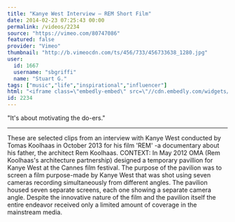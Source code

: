 ```yaml
---
title: "Kanye West Interview — REM Short Film"
date: 2014-02-23 07:25:43 00:00
permalink: /videos/2234
source: "https://vimeo.com/80747086"
featured: false
provider: "Vimeo"
thumbnail: "http://b.vimeocdn.com/ts/456/733/456733638_1280.jpg"
user:
  id: 1667
  username: "sbgriffi"
  name: "Stuart G."
tags: ["music","life","inspirational","influencer"]
html: "<iframe class=\"embedly-embed\" src=\"//cdn.embedly.com/widgets/media.html?src=http%3A%2F%2Fplayer.vimeo.com%2Fvideo%2F80747086&src_secure=1&url=http%3A%2F%2Fvimeo.com%2F80747086&image=http%3A%2F%2Fb.vimeocdn.com%2Fts%2F456%2F733%2F456733638_1280.jpg&key=daaebf4d9cdd46779200162d0ca86e20&type=text%2Fhtml&schema=vimeo\" width=\"1280\" height=\"720\" scrolling=\"no\" frameborder=\"0\" allowfullscreen></iframe>"
id: 2234
---
```


"It's about motivating the do-ers."
______________________

These are selected clips from an interview with Kanye West conducted by Tomas Koolhaas in October 2013 for his film 'REM' -a documentary about his father, the architect Rem Koolhaas.
CONTEXT:
In May 2012 OMA (Rem Koolhaas's architecture partnership) designed a temporary pavillion for Kanye West at the Cannes film festival. The purpose of the pavilion was to screen a film purpose-made by Kanye West that was shot using seven cameras recording simultaneously from different angles. The pavilion housed seven separate screens, each one showing a separate camera angle. Despite the innovative nature of the film and the pavilion itself the entire endeavor received only a limited amount of coverage in the mainstream media.
